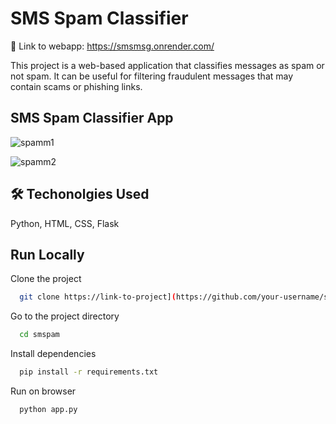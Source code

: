 
# SMS Spam Classifier
🔗 Link to webapp: https://smsmsg.onrender.com/

This project is a web-based application that classifies messages as spam or not spam. It can be useful for filtering fraudulent messages that may contain scams or phishing links.


## SMS Spam Classifier App
![spamm1](https://github.com/toby766/smspam/assets/98780108/421d9680-8ea0-46bb-9f1a-91cf5ab3a0ac)  

![spamm2](https://github.com/toby766/smspam/assets/98780108/71ebad57-fd6c-4f3d-9993-393073c484c0)


## 🛠 Techonolgies Used
Python, HTML, CSS, Flask


## Run Locally

Clone the project

```bash
  git clone https://link-to-project](https://github.com/your-username/smspam.git
```

Go to the project directory

```bash
  cd smspam
```

Install dependencies

```bash
  pip install -r requirements.txt
```

Run on browser

```bash
  python app.py
```

